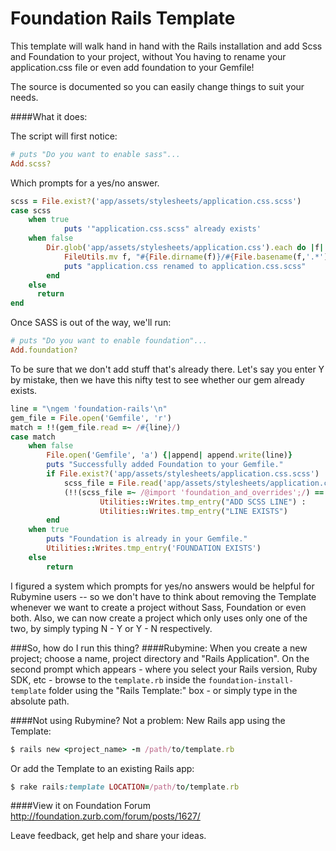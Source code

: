 Foundation Rails Template
=========================

This template will walk hand in hand with the Rails installation and add Scss and Foundation to your project, without You having to rename your application.css file or even add foundation to your Gemfile!

The source is documented so you can easily change things to suit your needs.

####What it does:

The script will first notice:
``` ruby
# puts "Do you want to enable sass"...
Add.scss?
```
Which prompts for a yes/no answer.



``` ruby
scss = File.exist?('app/assets/stylesheets/application.css.scss')
case scss
	when true
			puts '"application.css.scss" already exists'
	when false
		Dir.glob('app/assets/stylesheets/application.css').each do |f|
			FileUtils.mv f, "#{File.dirname(f)}/#{File.basename(f,'.*')}.css.scss"
			puts "application.css renamed to application.css.scss"
		end
	else
	  return
end
```

Once SASS is out of the way, we'll run:
``` ruby
# puts "Do you want to enable foundation"...
Add.foundation?
```

To be sure that we don't add stuff that's already there.
Let's say you enter Y by mistake, then we have this nifty test to see whether our gem already exists.
``` ruby
line = "\ngem 'foundation-rails'\n"
gem_file = File.open('Gemfile', 'r')
match = !!(gem_file.read =~ /#{line}/)
case match
	when false
		File.open('Gemfile', 'a') {|append| append.write(line)}
		puts "Successfully added Foundation to your Gemfile."
		if File.exist?('app/assets/stylesheets/application.css.scss')
			scss_file = File.read('app/assets/stylesheets/application.css.scss')
			(!!(scss_file =~ /@import 'foundation_and_overrides';/) == false) ?
					Utilities::Writes.tmp_entry("ADD SCSS LINE") :
					Utilities::Writes.tmp_entry("LINE EXISTS")
		end
	when true
		puts "Foundation is already in your Gemfile."
		Utilities::Writes.tmp_entry('FOUNDATION EXISTS')
	else
		return
```

I figured a system which prompts for yes/no answers would be helpful for Rubymine users -- so we don't have to think about removing the Template whenever we want to create a project without Sass, Foundation or even both.
Also, we can now create a project which only uses only one of the two, by simply typing N - Y or Y - N respectively.


###So, how do I run this thing?
####Rubymine:
When you create a new project; choose a name, project directory and "Rails Application".
On the second prompt which appears - where you select your Rails version, Ruby SDK, etc - browse to the `template.rb` inside the `foundation-install-template` folder using the "Rails Template:" box - or simply type in the absolute path.


####Not using Rubymine? Not a problem:
New Rails app using the Template:
``` ruby
$ rails new <project_name> -m /path/to/template.rb
```

Or add the Template to an existing Rails app:
``` ruby
$ rake rails:template LOCATION=/path/to/template.rb
```



####View it on Foundation Forum
http://foundation.zurb.com/forum/posts/1627/

Leave feedback, get help and share your ideas.
